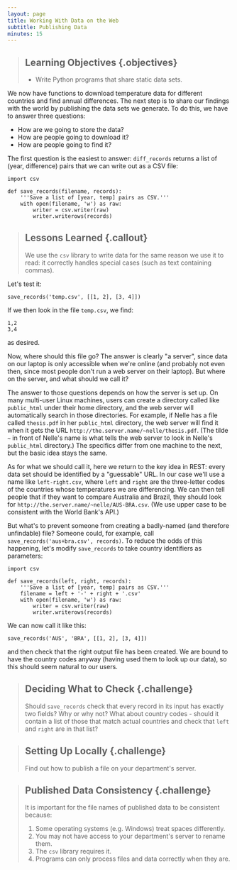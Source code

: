 ```yaml
---
layout: page
title: Working With Data on the Web
subtitle: Publishing Data
minutes: 15
---
```

> ## Learning Objectives {.objectives}
>
> *   Write Python programs that share static data sets.

We now have functions to download temperature data for different countries and find annual differences.
The next step is to share our findings with the world by publishing the data sets we generate.
To do this, we have to answer three questions:

*   How are we going to store the data?
*   How are people going to download it?
*   How are people going to find it?

The first question is the easiest to answer:
`diff_records` returns a list of (year, difference) pairs that we can write out as a CSV file:

~~~ {.python}
import csv

def save_records(filename, records):
    '''Save a list of [year, temp] pairs as CSV.'''
    with open(filename, 'w') as raw:
        writer = csv.writer(raw)
        writer.writerows(records)
~~~

> ## Lessons Learned {.callout}
>
> We use the `csv` library to write data
> for the same reason we use it to read:
> it correctly handles special cases (such as text containing commas).

Let's test it:

~~~ {.python}
save_records('temp.csv', [[1, 2], [3, 4]])
~~~

If we then look in the file `temp.csv`, we find:

~~~
1,2
3,4
~~~

as desired.

Now, where should this file go?
The answer is clearly "a server",
since data on our laptop is only accessible when we're online
(and probably not even then, since most people don't run a web server on their laptop).
But where on the server, and what should we call it?

The answer to those questions depends on how the server is set up.
On many multi-user Linux machines,
users can create a directory called like `public_html` under their home directory,
and the web server will automatically search in those directories.
For example,
if Nelle has a file called `thesis.pdf` in her `public_html` directory,
the web server will find it when it gets the URL `http://the.server.name/~nelle/thesis.pdf`.
(The tilde `~` in front of Nelle's name is what tells the web server
to look in Nelle's `public_html` directory.)
The specifics differ from one machine to the next,
but the basic idea stays the same.

As for what we should call it, here we return to the key idea in REST:
every data set should be identified by a "guessable" URL.
In our case we'll use a name  like `left-right.csv`,
where `left` and `right` are the three-letter codes of the countries whose temperatures we are differencing.
We can then tell people that if they want to compare Australia and Brazil,
they should look for `http://the.server.name/~nelle/AUS-BRA.csv`.
(We use upper case to be consistent with the World Bank's API.)

But what's to prevent someone from creating a badly-named (and therefore unfindable) file?
Someone could, for example, call `save_records('aus+bra.csv', records)`.
To reduce the odds of this happening,
let's modify `save_records` to take country identifiers as parameters:

~~~ {.python}
import csv

def save_records(left, right, records):
    '''Save a list of [year, temp] pairs as CSV.'''
    filename = left + '-' + right + '.csv'
    with open(filename, 'w') as raw:
        writer = csv.writer(raw)
        writer.writerows(records)
~~~

We can now call it like this:

~~~ {.python}
save_records('AUS', 'BRA', [[1, 2], [3, 4]])
~~~

and then check that the right output file has been created.
We are bound to have the country codes anyway (having used them to look up our data),
so this should seem natural to our users.

> ## Deciding What to Check {.challenge}
>
> Should `save_records` check that every record in its input has exactly two fields?
> Why or why not?
> What about country codes -
> should it contain a list of those that match actual countries
> and check that `left` and `right` are in that list?

> ## Setting Up Locally {.challenge}
>
> Find out how to publish a file on your department's server.

> ## Published Data Consistency {.challenge}
>
> It is important for the file names of published data to be consistent because:
>
> 1.  Some operating systems (e.g. Windows) treat spaces differently.
> 2.  You may not have access to your department's server to rename them.
> 3.  The `csv` library requires it.
> 4.  Programs can only process files and data correctly when they are.
